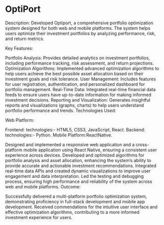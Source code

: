 # OptiPort

Description: Developed Optiport, a comprehensive portfolio optimization system designed for both web and mobile platforms. The system helps users optimize their investment portfolios by analyzing performance, risk, and return metrics.

Key Features:

Portfolio Analysis: Provides detailed analytics on investment portfolios, including performance tracking, risk assessment, and return projections.
Optimization Algorithms: Implemented advanced optimization algorithms to help users achieve the best possible asset allocation based on their investment goals and risk tolerance.
User Management: Includes features for user registration, authentication, and personalized dashboard for portfolio management.
Real-Time Data: Integrated real-time financial data feeds to ensure users have up-to-date information for making informed investment decisions.
Reporting and Visualization: Generates insightful reports and visualizations (graphs, charts) to help users understand portfolio performance and trends.
Technologies Used:

Web Platform:

Frontend: technologies:- HTML5, CSS3, JavaScript, React.
Backend: technologies:-  Python.
Mobile Platform:ReactNative.

Designed and implemented a responsive web application and a cross-platform mobile application using React Native, ensuring a consistent user experience across devices.
Developed and optimized algorithms for portfolio analysis and asset allocation, enhancing the system’s ability to provide accurate and actionable investment recommendations.
Integrated real-time data APIs and created dynamic visualizations to improve user engagement and data interpretation.
Led the testing and debugging process, ensuring high performance and reliability of the system across web and mobile platforms.
Outcome:

Successfully delivered a multi-platform portfolio optimization system, demonstrating proficiency in full-stack development and mobile app development.
Received commendations for the intuitive user interface and effective optimization algorithms, contributing to a more informed investment experience for users.
